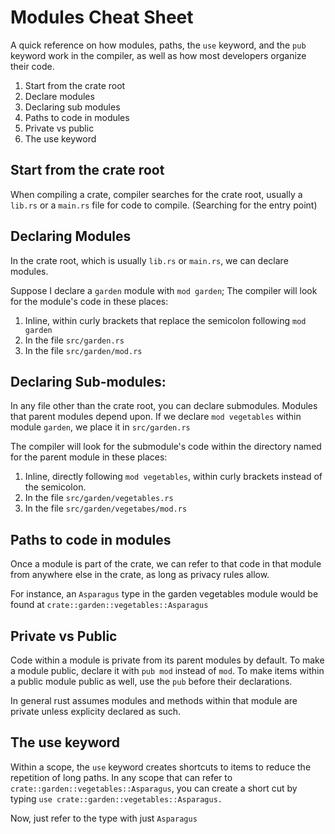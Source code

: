# Modules Cheat Sheet
A quick reference on how modules, paths, the `use` keyword, and the `pub` keyword work in the compiler, as well as how most developers organize their code.

1. Start from the crate root
2. Declare modules
3. Declaring sub modules
4. Paths to code in modules
5. Private vs public
6. The use keyword

## Start from the crate root
When compiling a crate, compiler searches for the crate root, usually a `lib.rs` or a `main.rs` file for code to compile. (Searching for the entry point)

## Declaring Modules
In the crate root, which is usually `lib.rs` or `main.rs`, we can declare modules.

Suppose I declare a `garden` module with `mod garden`; The compiler will look for the module's code in these places:
1. Inline, within curly brackets that replace the semicolon following `mod garden`
2. In the file `src/garden.rs`
3. In the file `src/garden/mod.rs`

## Declaring Sub-modules:
In any file other than the crate root, you can declare submodules. Modules that parent modules depend upon. If we declare `mod vegetables` within module `garden`, we place it in `src/garden.rs`

The compiler will look for the submodule's code within the directory named for the parent module in these places: 
1. Inline, directly following `mod vegetables`, within curly brackets instead of the semicolon.
2. In the file `src/garden/vegetables.rs`
3. In the file `src/garden/vegetabes/mod.rs`

## Paths to code in modules
Once a module is part of the crate, we can refer to that code in that module from anywhere else in the crate, as long as privacy rules allow.

For instance, an `Asparagus` type in the garden vegetables module would be found at `crate::garden::vegetables::Asparagus`

## Private vs Public
Code within a module is private from its parent modules by default. To make a module public, declare it with `pub mod` instead of `mod`.
To make items within a public module public as well, use the `pub` before their declarations.

In general rust assumes modules and methods within that module are private unless explicity declared as such.

## The use keyword
Within a scope, the `use` keyword creates shortcuts to items to reduce the repetition of long paths. In any scope that can refer to `crate::garden::vegetables::Asparagus`, you can create a short cut by typing `use crate::garden::vegetables::Asparagus.`

Now, just refer to the type with just `Asparagus`
